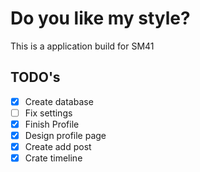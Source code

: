 # Do you like my style?
This is a application build for SM41

## TODO's
- [x] Create database
- [ ] Fix settings
- [x] Finish Profile
- [x] Design profile page
- [x] Create add post
- [x] Crate timeline
